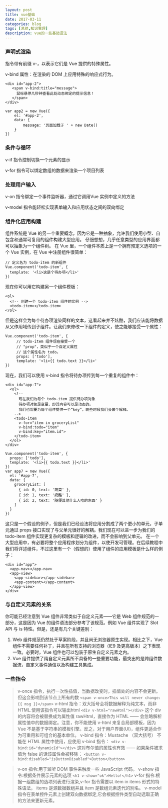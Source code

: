 ```yaml
---
layout: post
title: vue基础
date: 2017-03-11
categories: blog
tags: [总结,知识管理]
description: vue的一些基础语法
---
```


### 声明式渲染
指令带有前缀 v-，以表示它们是 Vue 提供的特殊属性。

v-bind 属性：在渲染的 DOM 上应用特殊的响应式行为。
<!--more-->
```
<div id="app-2">
   <span v-bind:title="message">
     鼠标悬停几秒钟查看此处动态绑定的提示信息！
   </span>
</div>
```
```
var app2 = new Vue({
    el: '#app-2',
    data: {
        message: '页面加载于 ' + new Date()
    }
})
```

### 条件与循环
v-if 指令控制切换一个元素的显示

v-for 指令可以绑定数组的数据来渲染一个项目列表

### 处理用户输入
v-on 指令绑定一个事件监听器，通过它调用Vue 实例中定义的方法

v-model 指令能轻松实现表单输入和应用状态之间的双向绑定

### 组件化应用构建

组件系统是 Vue 的另一个重要概念，因为它是一种抽象，允许我们使用小型、自包含和通常可复用的组件构建大型应用。
仔细想想，几乎任意类型的应用界面都可以抽象为一个组件树。
在 Vue 里，一个组件本质上是一个拥有预定义选项的一个 Vue 实例，在 Vue 中注册组件很简单：
```
// 定义名为 todo-item 的新组件
Vue.component('todo-item', {
  template: '<li>这是个待办项</li>'
})
```
现在你可以用它构建另一个组件模板：
```
<ol>
  <!-- 创建一个 todo-item 组件的实例 -->
  <todo-item></todo-item>
</ol>
```
但是这样会为每个待办项渲染同样的文本，这看起来并不炫酷，我们应该能将数据从父作用域传到子组件。让我们来修改一下组件的定义，使之能够接受一个属性：
```
Vue.component('todo-item', {
     // todo-item 组件现在接受一个
     // "prop"，类似于一个自定义属性
     // 这个属性名为 todo。
     props: ['todo'],
     template: '<li>{{ todo.text }}</li>'
})
```
现在，我们可以使用 v-bind 指令将待办项传到每一个重复的组件中：
```
<div id="app-7">
  <ol>
    <!--
      现在我们为每个 todo-item 提供待办项对象
      待办项对象是变量，即其内容可以是动态的。
      我们也需要为每个组件提供一个“key”，晚些时候我们会做个解释。
    -->
    <todo-item
      v-for="item in groceryList"
      v-bind:todo="item"
      v-bind:key="item.id">
    </todo-item>
  </ol>
</div>
```
```
Vue.component('todo-item', {
  props: ['todo'],
  template: '<li>{{ todo.text }}</li>'
})
var app7 = new Vue({
  el: '#app-7',
  data: {
    groceryList: [
      { id: 0, text: '蔬菜' },
      { id: 1, text: '奶酪' },
      { id: 2, text: '随便其他什么人吃的东西' }
    ]
  }
})
```
这只是一个假设的例子，但是我们已经设法将应用分割成了两个更小的单元，子单元通过 props 接口实现了与父单元很好的解耦。我们现在可以进一步为我们的 todo-item 组件实现更复杂的模板和逻辑的改进，而不会影响到父单元。
在一个大型应用中，有必要将整个应用程序划分为组件，以使开发可管理。在后续教程中我们将详述组件，不过这里有一个（假想的）使用了组件的应用模板是什么样的例子：
```
<div id="app">
  <app-nav></app-nav>
  <app-view>
    <app-sidebar></app-sidebar>
    <app-content></app-content>
  </app-view>
</div>
```
### 与自定义元素的关系
你可能已经注意到 Vue 组件非常类似于自定义元素——它是 Web 组件规范的一部分，这是因为 Vue 的组件语法部分参考了该规范。例如 Vue 组件实现了 Slot API 与 is 特性。但是，还是有几个关键差别：
1. Web 组件规范仍然处于草案阶段，并且尚无浏览器原生实现。相比之下，Vue 组件不需要任何补丁，并且在所有支持的浏览器（IE9 及更高版本）之下表现一致。必要时，Vue 组件也可以包装于原生自定义元素之内。
2. Vue 组件提供了纯自定义元素所不具备的一些重要功能，最突出的是跨组件数据流，自定义事件通信以及构建工具集成。

### 一些指令
 >v-once 指令，执行一次性插值，当数据改变时，插值处的内容不会更新。但这会影响到该节点上所有的数
     `<span v-once>This will never change: {{ msg }}</span>`
 >v-html 指令：双大括号会将数据解释为纯文本，而非 HTML.使用该指令可以输出html
     `<div v-html="rawHtml"></div>`
     这个 div 的内容将会被替换成为属性值 rawHtml，直接作为 HTML —— 会忽略解析属性值中的数据绑定。注意，你不能使用 v-html 来复合局部模板，因为 Vue 不是基于字符串的模板引擎。反之，对于用户界面(UI)，组件更适合作为可重用和可组合的基本单位。
 >v-bind 指令：Mustache （双大括号） 不能在 HTML 属性中使用，应使用 v-bind 指令：
     `<div v-bind:id="dynamicId"></div>`
     这对布尔值的属性也有效 —— 如果条件被求值为 false 的话该属性会被移除：
      `<button v-bind:disabled="isButtonDisabled">Button</button>`
 
>v-on 指令:用于监听 DOM 事件来触发一些 JavaScript 代码。
>v-show 指令:根据条件展示元素的选项
       `<h1 v-show="ok">Hello!</h1>`
>v-for 指令:根据一组数组的选项列表进行渲染,v-for 指令需要以 item in items 形式的特殊语法， items 是源数据数组并且 item 是数组元素迭代的别名。
>v-model 指令在表单控件元素上创建双向数据绑定,它会根据控件类型自动选取正确的方法来更新元素。
























